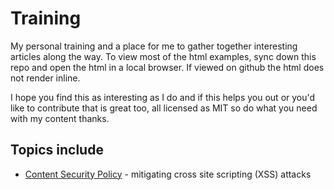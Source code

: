 # Training

My personal training and a place for me to gather together interesting articles along the way. To view most of the html examples, sync down this repo and open the html in a local browser. If viewed on github the html does not render inline.

I hope you find this as interesting as I do and if this helps you out or you'd like to contribute that is great too, all licensed as MIT so do what you need with my content thanks.

## Topics include

- [Content Security Policy](./security/ContentSecurityPolicy/csp-sri-enforcement.html) - mitigating cross site scripting (XSS) attacks
